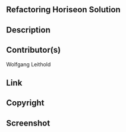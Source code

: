 ## Refactoring Horiseon Solution

## Description

## Contributor(s)
Wolfgang Leithold

## Link

## Copyright

## Screenshot
